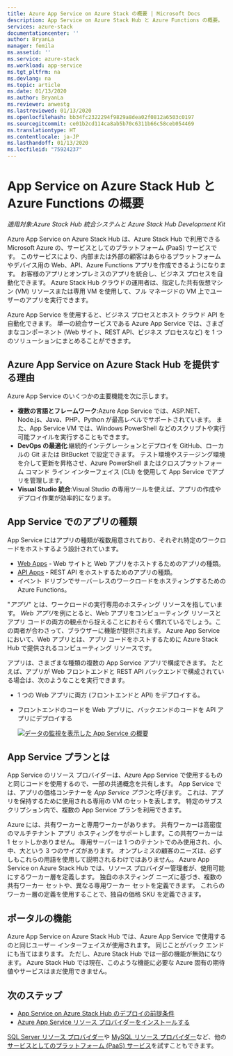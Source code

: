 ```yaml
---
title: Azure App Service on Azure Stack の概要 | Microsoft Docs
description: App Service on Azure Stack Hub と Azure Functions の概要。
services: azure-stack
documentationcenter: ''
author: BryanLa
manager: femila
ms.assetid: ''
ms.service: azure-stack
ms.workload: app-service
ms.tgt_pltfrm: na
ms.devlang: na
ms.topic: article
ms.date: 01/13/2020
ms.author: BryanLa
ms.reviewer: anwestg
ms.lastreviewed: 01/13/2020
ms.openlocfilehash: bb34fc2322294f9829a8dea02f0812a6503c0197
ms.sourcegitcommit: ce01b2cd114ca8ab5b70c6311b66c58ceb054469
ms.translationtype: HT
ms.contentlocale: ja-JP
ms.lasthandoff: 01/13/2020
ms.locfileid: "75924237"
---
```

# <a name="azure-app-service-and-azure-functions-on-azure-stack-hub-overview"></a>App Service on Azure Stack Hub と Azure Functions の概要

*適用対象:Azure Stack Hub 統合システムと Azure Stack Hub Development Kit*

Azure App Service on Azure Stack Hub は、Azure Stack Hub で利用できる Microsoft Azure の、サービスとしてのプラットフォーム (PaaS) サービスです。 このサービスにより、内部または外部の顧客はあらゆるプラットフォームやデバイス用の Web、API、Azure Functions アプリを作成できるようになります。 お客様のアプリとオンプレミスのアプリを統合し、ビジネス プロセスを自動化できます。 Azure Stack Hub クラウドの運用者は、指定した共有仮想マシン (VM) リソースまたは専用 VM を使用して、フル マネージドの VM 上でユーザーのアプリを実行できます。

Azure App Service を使用すると、ビジネス プロセスとホスト クラウド API を自動化できます。 単一の統合サービスである Azure App Service では、さまざまなコンポーネント (Web サイト、REST API、ビジネス プロセスなど) を 1 つのソリューションにまとめることができます。

## <a name="why-offer-azure-app-service-on-azure-stack-hub"></a>Azure App Service on Azure Stack Hub を提供する理由

Azure App Service のいくつかの主要機能を次に示します。

- **複数の言語とフレームワーク**:Azure App Service では、ASP.NET、Node.js、Java、PHP、Python が最高レベルでサポートされています。 また、App Service VM では、Windows PowerShell などのスクリプトや実行可能ファイルを実行することもできます。
- **DevOps の最適化**:継続的インテグレーションとデプロイを GitHub、ローカルの Git または BitBucket で設定できます。 テスト環境やステージング環境を介して更新を昇格させ、Azure PowerShell またはクロスプラットフォーム コマンド ライン インターフェイス (CLI) を使用して App Service でアプリを管理します。
- **Visual Studio 統合**:Visual Studio の専用ツールを使えば、アプリの作成やデプロイ作業が効率的になります。

## <a name="app-types-in-app-service"></a>App Service でのアプリの種類

App Service にはアプリの種類が複数用意されており、それぞれ特定のワークロードをホストするよう設計されています。

- [Web Apps](/azure/app-service/overview) - Web サイトと Web アプリをホストするためのアプリの種類。
- [API Apps](/azure/app-service/overview) - REST API をホストするためのアプリの種類。
- イベント ドリブンでサーバーレスのワークロードをホスティングするための Azure Functions。

"*アプリ*" とは、ワークロードの実行専用のホスティング リソースを指しています。 *Web アプリ*を例にとると、Web アプリをコンピューティング リソースとアプリ コードの両方の観点から捉えることにおそらく慣れているでしょう。この両者が合わさって、ブラウザーに機能が提供されます。 Azure App Service において、Web アプリとは、アプリ コードをホストするために Azure Stack Hub で提供されるコンピューティング リソースです。

アプリは、さまざまな種類の複数の App Service アプリで構成できます。 たとえば、アプリが Web フロントエンドと REST API バックエンドで構成されている場合は、次のようなことを実行できます。

- 1 つの Web アプリに両方 (フロントエンドと API) をデプロイする。
- フロントエンドのコードを Web アプリに、バックエンドのコードを API アプリにデプロイする

   [![データの監視を表示した App Service の概要](media/azure-stack-app-service-overview/image01.png "データの監視を表示した App Service の [概要]")](media/azure-stack-app-service-overview/image01.png#lightbox)

## <a name="what-is-an-app-service-plan"></a>App Service プランとは

App Service のリソース プロバイダーは、Azure App Service で使用するものと同じコードを使用するので、一部の共通概念を共有します。 App Service では、アプリの価格コンテナーを *App Service プラン*と呼びます。 これは、アプリを保持するために使用される専用の VM のセットを表します。 特定のサブスクリプション内で、複数の App Service プランを利用できます。

Azure には、共有ワーカーと専用ワーカーがあります。 共有ワーカーは高密度のマルチテナント アプリ ホスティングをサポートします。この共有ワーカーは 1 セットしかありません。 専用サーバーは 1 つのテナントでのみ使用され、小、中、大という 3 つのサイズがあります。 オンプレミスの顧客のニーズは、必ずしもこれらの用語を使用して説明されるわけではありません。 Azure App Service on Azure Stack Hub では、リソース プロバイダー管理者が、使用可能にするワーカー層を定義します。 独自のホスティング ニーズに基づき、複数の共有ワーカー セットや、異なる専用ワーカー セットを定義できます。 これらのワーカー層の定義を使用することで、独自の価格 SKU を定義できます。

## <a name="portal-features"></a>ポータルの機能


Azure App Service on Azure Stack Hub では、Azure App Service で使用するのと同じユーザー インターフェイスが使用されます。 同じことがバック エンドにも当てはまります。 ただし、Azure Stack Hub では一部の機能が無効になります。 Azure Stack Hub では現在、このような機能に必要な Azure 固有の期待値やサービスはまだ使用できません。

## <a name="next-steps"></a>次のステップ

- [App Service on Azure Stack Hub のデプロイの前提条件](azure-stack-app-service-before-you-get-started.md)
- [Azure App Service リソース プロバイダーをインストールする](azure-stack-app-service-deploy.md)

[SQL Server リソース プロバイダー](azure-stack-sql-resource-provider-deploy.md)や [MySQL リソース プロバイダー](azure-stack-mysql-resource-provider-deploy.md)など、他の[サービスとしてのプラットフォーム (PaaS) サービス](service-plan-offer-subscription-overview.md)を試すこともできます。
